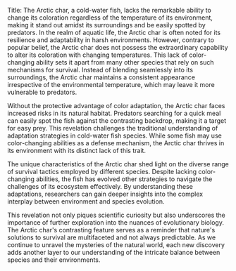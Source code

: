 Title: The Arctic char, a cold-water fish, lacks the remarkable ability to change its coloration regardless of the temperature of its environment, making it stand out amidst its surroundings and be easily spotted by predators.
In the realm of aquatic life, the Arctic char is often noted for its resilience and adaptability in harsh environments. However, contrary to popular belief, the Arctic char does not possess the extraordinary capability to alter its coloration with changing temperatures. This lack of color-changing ability sets it apart from many other species that rely on such mechanisms for survival. Instead of blending seamlessly into its surroundings, the Arctic char maintains a consistent appearance irrespective of the environmental temperature, which may leave it more vulnerable to predators.

Without the protective advantage of color adaptation, the Arctic char faces increased risks in its natural habitat. Predators searching for a quick meal can easily spot the fish against the contrasting backdrop, making it a target for easy prey. This revelation challenges the traditional understanding of adaptation strategies in cold-water fish species. While some fish may use color-changing abilities as a defense mechanism, the Arctic char thrives in its environment with its distinct lack of this trait.

The unique characteristics of the Arctic char shed light on the diverse range of survival tactics employed by different species. Despite lacking color-changing abilities, the fish has evolved other strategies to navigate the challenges of its ecosystem effectively. By understanding these adaptations, researchers can gain deeper insights into the complex interplay between environment and species evolution.

This revelation not only piques scientific curiosity but also underscores the importance of further exploration into the nuances of evolutionary biology. The Arctic char's contrasting feature serves as a reminder that nature's solutions to survival are multifaceted and not always predictable. As we continue to unravel the mysteries of the natural world, each new discovery adds another layer to our understanding of the intricate balance between species and their environments.